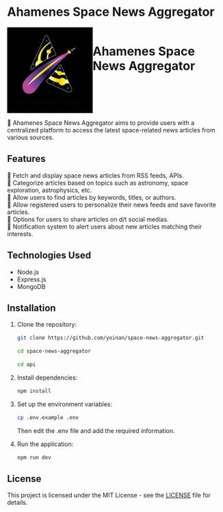 # Ahamenes Space News Aggregator

<!-- ![Ahamenes Logo](./logo.jpg) -->
<!-- <img src="./logo.jpg" alt="Ahamenes Logo" width="200" height="200"> -->
<div style="display: flex;">
   <img src="./logo.jpg" alt="Ahamenes Logo" width="200" height="200">
    <h1>Ahamenes Space News Aggregator</h1>
</div>


🎯 Ahamenes Space News Aggregator aims to provide users with a centralized platform to access the latest space-related news articles from various sources.

## Features

🔑 Fetch and display space news articles from RSS feeds, APIs. <br>
🔑 Categorize articles based on topics such as astronomy, space exploration, astrophysics, etc.<br>
🔑 Allow users to find articles by keywords, titles, or authors.<br>
🔑 Allow registered users to personalize their news feeds and save favorite articles.<br>
🔑 Options for users to share articles on d/t social medias.<br>
🔑 Notification system to alert users about new articles matching their interests.<br>

## Technologies Used

- Node.js
- Express.js
- MongoDB

## Installation

1. Clone the repository:

   ```bash
   git clone https://github.com/yoinan/space-news-aggregator.git
   ```

   ```bash
   cd space-news-aggregator
   ```

   ```bash
   cd api
   ```

2. Install dependencies:

   ```bash
   npm install
   ```

3. Set up the environment variables:

   ```bash
   cp .env.example .env
   ```

   Then edit the .env file and add the required information.

4. Run the application:

   ```bash
   npm run dev
   ```

## License

This project is licensed under the MIT License - see the [LICENSE](LICENSE) file for details.
